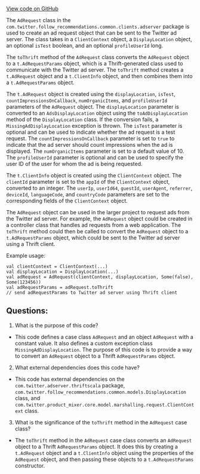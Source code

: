 [View code on GitHub](https://github.com/misbahsy/the-algorithm/follow-recommendations-service/common/src/main/scala/com/twitter/follow_recommendations/common/clients/adserver/AdRequest.scala)

The `AdRequest` class in the `com.twitter.follow_recommendations.common.clients.adserver` package is used to create an ad request object that can be sent to the Twitter ad server. The class takes in a `ClientContext` object, a `DisplayLocation` object, an optional `isTest` boolean, and an optional `profileUserId` long. 

The `toThrift` method of the `AdRequest` class converts the `AdRequest` object to a `t.AdRequestParams` object, which is a Thrift-generated class used to communicate with the Twitter ad server. The `toThrift` method creates a `t.AdRequest` object and a `t.ClientInfo` object, and then combines them into a `t.AdRequestParams` object. 

The `t.AdRequest` object is created using the `displayLocation`, `isTest`, `countImpressionsOnCallback`, `numOrganicItems`, and `profileUserId` parameters of the `AdRequest` object. The `displayLocation` parameter is converted to an `AdsDisplayLocation` object using the `toAdDisplayLocation` method of the `DisplayLocation` class. If the conversion fails, a `MissingAdDisplayLocation` exception is thrown. The `isTest` parameter is optional and can be used to indicate whether the ad request is a test request. The `countImpressionsOnCallback` parameter is set to `true` to indicate that the ad server should count impressions when the ad is displayed. The `numOrganicItems` parameter is set to a default value of 10. The `profileUserId` parameter is optional and can be used to specify the user ID of the user for whom the ad is being requested. 

The `t.ClientInfo` object is created using the `ClientContext` object. The `clientId` parameter is set to the `appId` of the `ClientContext` object, converted to an integer. The `userIp`, `userId64`, `guestId`, `userAgent`, `referrer`, `deviceId`, `languageCode`, and `countryCode` parameters are set to the corresponding fields of the `ClientContext` object. 

The `AdRequest` object can be used in the larger project to request ads from the Twitter ad server. For example, the `AdRequest` object could be created in a controller class that handles ad requests from a web application. The `toThrift` method could then be called to convert the `AdRequest` object to a `t.AdRequestParams` object, which could be sent to the Twitter ad server using a Thrift client. 

Example usage:

```
val clientContext = ClientContext(...)
val displayLocation = DisplayLocation(...)
val adRequest = AdRequest(clientContext, displayLocation, Some(false), Some(123456))
val adRequestParams = adRequest.toThrift
// send adRequestParams to Twitter ad server using Thrift client
```
## Questions: 
 1. What is the purpose of this code?
- This code defines a case class `AdRequest` and an object `AdRequest` with a constant value. It also defines a custom exception class `MissingAdDisplayLocation`. The purpose of this code is to provide a way to convert an `AdRequest` object to a Thrift `AdRequestParams` object.

2. What external dependencies does this code have?
- This code has external dependencies on the `com.twitter.adserver.thriftscala` package, `com.twitter.follow_recommendations.common.models.DisplayLocation` class, and `com.twitter.product_mixer.core.model.marshalling.request.ClientContext` class.

3. What is the significance of the `toThrift` method in the `AdRequest` case class?
- The `toThrift` method in the `AdRequest` case class converts an `AdRequest` object to a Thrift `AdRequestParams` object. It does this by creating a `t.AdRequest` object and a `t.ClientInfo` object using the properties of the `AdRequest` object, and then passing these objects to a `t.AdRequestParams` constructor.